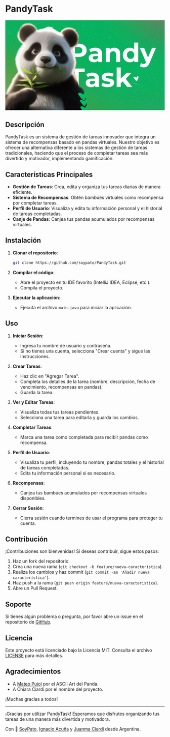 # PandyTask
![PandyTask](./branding/PandyTask.png)
## Descripción

PandyTask es un sistema de gestión de tareas innovador que integra un sistema de recompensas basado en pandas virtuales. Nuestro objetivo es ofrecer una alternativa diferente a los sistemas de gestión de tareas tradicionales, haciendo que el proceso de completar tareas sea más divertido y motivador, implementando gamificación.

## Características Principales

- **Gestión de Tareas**: Crea, edita y organiza tus tareas diarias de manera eficiente.
- **Sistema de Recompensas**: Obtén bambúes virtuales como recompensa por completar tareas.
- **Perfil de Usuario**: Visualiza y edita tu información personal y el historial de tareas completadas.
- **Canje de Pandas**: Canjea tus pandas acumulados por recompensas virtuales.

## Instalación

1. **Clonar el repositorio**:
    ```sh
    git clone https://github.com/soypato/PandyTask.git
    ```
2. **Compilar el código**:
    - Abre el proyecto en tu IDE favorito (IntelliJ IDEA, Eclipse, etc.).
    - Compila el proyecto.

3. **Ejecutar la aplicación**:
    - Ejecuta el archivo `main.java` para iniciar la aplicación.

## Uso

1. **Iniciar Sesión**:
    - Ingresa tu nombre de usuario y contraseña.
    - Si no tienes una cuenta, selecciona "Crear cuenta" y sigue las instrucciones.

2. **Crear Tareas**:
    - Haz clic en "Agregar Tarea".
    - Completa los detalles de la tarea (nombre, descripción, fecha de vencimiento, recompensas en pandas).
    - Guarda la tarea.

3. **Ver y Editar Tareas**:
    - Visualiza todas tus tareas pendientes.
    - Selecciona una tarea para editarla y guarda los cambios.

4. **Completar Tareas**:
    - Marca una tarea como completada para recibir pandas como recompensa.

5. **Perfil de Usuario**:
    - Visualiza tu perfil, incluyendo tu nombre, pandas totales y el historial de tareas completadas.
    - Edita tu información personal si es necesario.

6. **Recompensas**:
    - Canjea tus bambúes acumulados por recompensas virtuales disponibles.

7. **Cerrar Sesión**:
    - Cierra sesión cuando termines de usar el programa para proteger tu cuenta.

## Contribución

¡Contribuciones son bienvenidas! Si deseas contribuir, sigue estos pasos:

1. Haz un fork del repositorio.
2. Crea una nueva rama (`git checkout -b feature/nueva-caracteristica`).
3. Realiza los cambios y haz commit (`git commit -am 'Añadir nueva característica'`).
4. Haz push a la rama (`git push origin feature/nueva-caracteristica`).
5. Abre un Pull Request.

## Soporte

Si tienes algún problema o pregunta, por favor abre un issue en el repositorio de [GitHub](https://github.com/soypato/PandyTask/issues).

## Licencia

Este proyecto está licenciado bajo la Licencia MIT. Consulta el archivo [LICENSE](LICENSE) para más detalles.

## Agradecimientos
- A [Mateo Pujol](https://github.com/Matute-Developer) por el ASCII Art del Panda.
- A Chiara Ciardi por el nombre del proyecto.

¡Muchas gracias a todos!

---

¡Gracias por utilizar PandyTask! Esperamos que disfrutes organizando tus tareas de una manera más divertida y motivadora.

Con 💙 [SoyPato](https://github.com/soypato),  [Ignacio Acuña](https://github.com/iMonety) y [Juanma Ciardi](https://github.com/Juanii07) desde Argentina.
